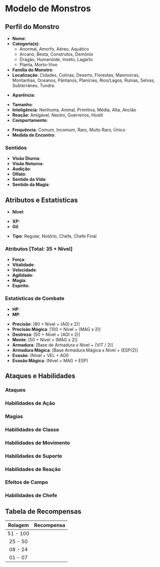 # Modelo de Monstros

## Perfil do Monstro

- **Nome**:
- **Categoria(s)**: 
    * Anormal, Amorfo, Aéreo, Aquático
    * Arcano, Besta, Construtos, Demônio
    * Dragão, Humanóide, Inseto, Lagarto
    * Planta, Morto-Vivo
- **Família do Monstro**: 
- **Localização**: Cidades, Colinas, Deserto, Florestas, Masmorras, Montanhas, Oceanos, Pântanos, Planícies, Rios/Lagos, Ruínas, Selvas, Subterrâneo, Tundra

* **Aparência**: 

- **Tamanho**: 
- **Inteligência**: Nenhuma, Animal, Primitiva, Média, Alta, Ancião
- **Reação**: Amigável, Neutro, Guerreiros, Hostil
- **Comportamento**: 

* **Frequência**: Comum, Incomum, Raro, Muito Raro, Único
* **Medida de Encontro**: 

### Sentidos

- **Visão Diurna**:
- **Visão Noturna**: 
- **Audição**: 
- **Olfato**:
- **Sentido da Vida**:
- **Sentido da Magia**:

## Atributos e Estatísticas

* **Nível**:

- **XP:**
- **Gil**:

* **Tipo**: Regular, Notório, Chefe, Chefe Final

 ### Atributos [Total: 35 + Nível]

 - **Força**:
 - **Vitalidade**:
 - **Velocidade**:
 - **Agilidade**:
 - **Magia**:
 - **Espírito**:

 ### Estatísticas de Combate 
 
- **HP**:
- **MP**:

* **Precisão**: [80 + Nível + (AGI x 2)]
* **Precisão Mágica**: [100 + Nível + (MAG x 2)]
* **Destreza**: [50 + Nível + (AGI x 2)]
* **Mente**: [50 + Nível + (MAG x 2)]
* **Armadura**: [Base de Armadura x Nível + (VIT / 2)]
* **Armadura Mágica**: [Base Armadura Mágica x Nível + (ESP/2)]
* **Evasão**: (Nível + VEL + AGI)
* **Evasão Mágica**: (Nível + MAG + ESP)

## Ataques e Habilidades

### Ataques

### Habilidades de Ação

### Magias

### Habilidades de Classe

### Habilidades de Movimento

### Habilidades de Suporte

### Habilidades de Reação

### Efeitos de Campo

### Habilidades de Chefe

## Tabela de Recompensas

| Rolagem   | Recompensa      |
|:---------:|:---------------:|
| 51 - 100  |             |
| 25 - 50   |            |
| 08 - 24   |  |
| 01 - 07   |  |